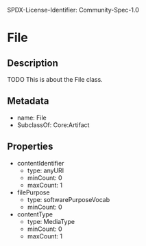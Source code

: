 SPDX-License-Identifier: Community-Spec-1.0

# File

## Description

TODO This is about the File class.

## Metadata

- name: File
- SubclassOf: Core:Artifact

## Properties

- contentIdentifier
  - type: anyURI
  - minCount: 0
  - maxCount: 1
- filePurpose
  - type: softwarePurposeVocab
  - minCount: 0
- contentType
  - type: MediaType
  - minCount: 0
  - maxCount: 1

